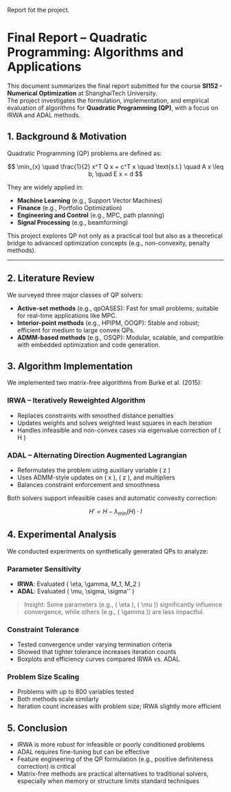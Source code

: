 Report fot the project.

# Final Report – Quadratic Programming: Algorithms and Applications

This document summarizes the final report submitted for the course **SI152 - Numerical Optimization** at ShanghaiTech University.  
The project investigates the formulation, implementation, and empirical evaluation of algorithms for **Quadratic Programming (QP)**, with a focus on IRWA and ADAL methods.


## 1. Background & Motivation

Quadratic Programming (QP) problems are defined as:

$$
\min_{x} \quad \frac{1}{2} x^T Q x + c^T x \quad \text{s.t.} \quad A x \leq b, \quad E x = d
$$

They are widely applied in:
- **Machine Learning** (e.g., Support Vector Machines)
- **Finance** (e.g., Portfolio Optimization)
- **Engineering and Control** (e.g., MPC, path planning)
- **Signal Processing** (e.g., beamforming)

This project explores QP not only as a practical tool but also as a theoretical bridge to advanced optimization concepts (e.g., non-convexity, penalty methods).

---

## 2. Literature Review

We surveyed three major classes of QP solvers:

- **Active-set methods** (e.g., qpOASES): Fast for small problems; suitable for real-time applications like MPC.
- **Interior-point methods** (e.g., HPIPM, OOQP): Stable and robust; efficient for medium to large convex QPs.
- **ADMM-based methods** (e.g., OSQP): Modular, scalable, and compatible with embedded optimization and code generation.

## 3. Algorithm Implementation

We implemented two matrix-free algorithms from Burke et al. (2015):

### IRWA – Iteratively Reweighted Algorithm

- Replaces constraints with smoothed distance penalties
- Updates weights and solves weighted least squares in each iteration
- Handles infeasible and non-convex cases via eigenvalue correction of \( H \)

### ADAL – Alternating Direction Augmented Lagrangian

- Reformulates the problem using auxiliary variable \( z \)
- Uses ADMM-style updates on \( x \), \( z \), and multipliers
- Balances constraint enforcement and smoothness

Both solvers support infeasible cases and automatic convexity correction:

$$
H' = H - \lambda_{\min}(H) \cdot I
$$

## 4. Experimental Analysis

We conducted experiments on synthetically generated QPs to analyze:

### Parameter Sensitivity
- **IRWA**: Evaluated \( \eta, \gamma, M_1, M_2 \)
- **ADAL**: Evaluated \( \mu, \sigma, \sigma'' \)

> Insight: Some parameters (e.g., \( \eta \), \( \mu \)) significantly influence convergence, while others (e.g., \( \gamma \)) are less impactful.

### Constraint Tolerance
- Tested convergence under varying termination criteria
- Showed that tighter tolerance increases iteration counts
- Boxplots and efficiency curves compared IRWA vs. ADAL

### Problem Size Scaling
- Problems with up to 800 variables tested
- Both methods scale similarly
- Iteration count increases with problem size; IRWA slightly more efficient

## 5. Conclusion

- IRWA is more robust for infeasible or poorly conditioned problems
- ADAL requires fine-tuning but can be effective
- Feature engineering of the QP formulation (e.g., positive definiteness correction) is critical
- Matrix-free methods are practical alternatives to traditional solvers, especially when memory or structure limits standard techniques

